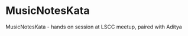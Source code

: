 MusicNotesKata
==============

MusicNotesKata - hands on session at LSCC meetup, paired with Aditya

